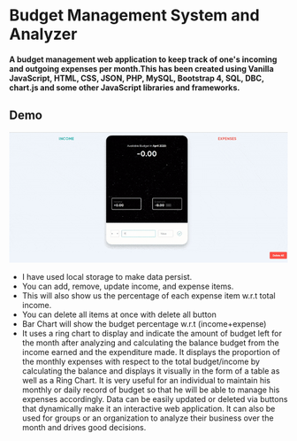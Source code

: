 # Budget Management System and Analyzer

#### A budget management web application to keep track of one's incoming and outgoing expenses per month.This has been created using Vanilla JavaScript, HTML, CSS, JSON, PHP, MySQL, Bootstrap 4, SQL, DBC, chart.js and some other JavaScript libraries and frameworks.

## Demo

<div align='center'>
	<img src='appdemo.gif' />
</div>
 
- I have used local storage to make data persist.
- You can add, remove, update income, and expense items.
- This will also show us the percentage of each expense item w.r.t total 
income.
- You can delete all items at once with delete all button
- Bar Chart will show the budget percentage w.r.t (income+expense)
- It uses a ring chart to display and indicate the amount of budget left for the month after analyzing and calculating the balance budget
 from the income earned and the expenditure made.
It displays the proportion of the monthly expenses with respect to the total budget/income by calculating the balance and displays it visually in the form of a table as well as a Ring Chart. It is very useful for an individual to maintain his monthly or daily record of budget so that he will be able to manage his expenses accordingly. Data can be easily updated or deleted via buttons that dynamically make it an interactive web application. It can also be used for groups or an organization to analyze their business over the month and drives good decisions.

